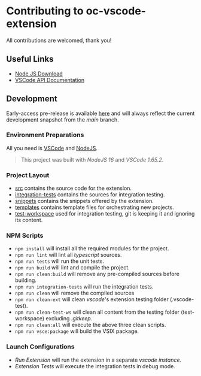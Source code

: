 # Contributing to oc-vscode-extension

All contributions are welcomed, thank you!

## Useful Links

- [Node JS Download][0]
- [VSCode API Documentation][1]

## Development

Early-access pre-release is available [here][3] and will always reflect the current development snapshot from the _main_ branch.

### Environment Preparations

All you need is [VSCode][2] and [NodeJS][0].

> This project was built with _NodeJS 16_ and _VSCode 1.65.2_.

### Project Layout

- [src][10] contains the source code for the extension.
- [integration-tests][11] contains the sources for integration testing.
- [snippets][12] contains the snippets offered by the extension.
- [templates][13] contains template files for orchestrating new projects.
- [test-workspace][14] used for integration testing, git is keeping it and ignoring its content.

### NPM Scripts

- `npm install` will install all the required modules for the project.
- `npm run lint` will lint all _typescript_ sources.
- `npm run tests` will run the unit tests.
- `npm run build` will lint and compile the project.
- `npm run clean:build` will remove any pre-compiled sources before building.
- `npm run integration-tests` will run the integration tests.
- `npm run clean` will remove the compiled sources
- `npm run clean-ext` will clean _vscode_'s extension testing folder (.vscode-test).
- `npm run clean-test-ws` will clean all content from the testing folder (test-workspace) excluding _.gitkeep_.
- `npm run clean:all` will execute the above three clean scripts.
- `npm run vsce:package` will build the VSIX package.

### Launch Configurations

- _Run Extension_ will run the extension in a separate _vscode instance_.
- _Extension Tests_ will execute the integration tests in debug mode.

<!-- LINKS -->
[0]: https://nodejs.org
[1]: https://code.visualstudio.com/api
[2]: https://code.visualstudio.com/
[3]: https://github.com/ilan-pinto/ocm-vscode-extension/releases/tag/early-access
<!-- CODE LINKS -->
[10]: https://github.com/ilan-pinto/ocm-vscode-extension/tree/main/src
[11]: https://github.com/ilan-pinto/ocm-vscode-extension/tree/main/integration-tests
[12]: https://github.com/ilan-pinto/ocm-vscode-extension/tree/main/snippets
[13]: https://github.com/ilan-pinto/ocm-vscode-extension/tree/main/templates
[14]: https://github.com/ilan-pinto/ocm-vscode-extension/tree/main/test-workspace
